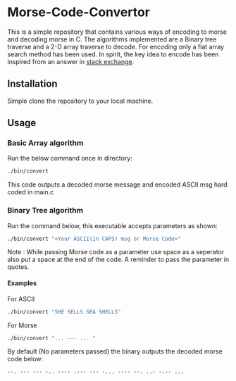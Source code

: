 # Morse-Code-Convertor
This is a simple repository that contains various ways of encoding to morse and decoding morse in C. The algorithms implemented are a Binary tree traverse and a 2-D array traverse to decode. For encoding only a flat array search method has been used. In spirit, the key idea to encode has been inspired from an answer in [stack exchange](https://stackoverflow.com/a/28046691).

## Installation
Simple clone the repository to your local machine.

## Usage

### Basic Array algorithm
Run the below command once in directory:
```bash
./bin/convert 
```
This code outputs a decoded morse message and encoded ASCII msg hard coded in main.c

### Binary Tree algorithm
Run the command below, this executable accepts parameters as shown:
```bash
./bin/convert "<Your ASCII(in CAPS) msg or Morse Code>"
```
Note : While passing Morse code as a parameter use space as a seperator also put a space at the end of the code. A reminder to pass the parameter in quotes.

#### Examples

For ASCII
```bash
./bin/convert "SHE SELLS SEA SHELLS"
```
For Morse
```bash
./bin/convert "... --- ... "
```



By default (No parameters passed) the binary outputs the decoded morse code below:
```
--. --- --- -.. ---- .--- --- -... ---- --. ..- -.-- ...
```
